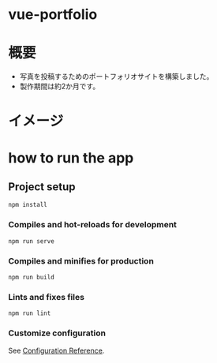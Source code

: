# vue-portfolio

# 概要
- 写真を投稿するためのポートフォリオサイトを構築しました。
- 製作期間は約2か月です。

# イメージ




# how to run the app

## Project setup
```
npm install
```

### Compiles and hot-reloads for development
```
npm run serve
```

### Compiles and minifies for production
```
npm run build
```

### Lints and fixes files
```
npm run lint
```

### Customize configuration
See [Configuration Reference](https://cli.vuejs.org/config/).

